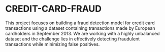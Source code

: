 # CREDIT-CARD-FRAUD
This project focuses on building a fraud detection model for credit card transactions using a dataset containing transactions made by European cardholders in September 2013. We are working with a highly unbalanced dataset and the challenge lies in effectively detecting fraudulent transactions while minimizing false positives.
